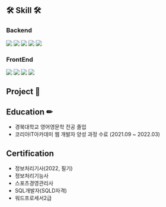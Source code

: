## 🛠 Skill 🛠 

### Backend
<img src="https://img.shields.io/badge/JAVA-007396?style=for-the-badge&logo=java&logoColor=white"> <img src="https://img.shields.io/badge/Spring-6DB33F?style=for-the-badge&logo=Spring&logoColor=white"> 
<img src="https://img.shields.io/badge/Spring Boot-6DB33F?style=for-the-badge&logo=SpringBoot&logoColor=white">
<img src="https://img.shields.io/badge/mybatis-4479A1?style=for-the-badge&logo=mybatis&logoColor=white">
<img src="https://img.shields.io/badge/mariaDB-003545?style=for-the-badge&logo=mariaDB&logoColor=white">

### FrontEnd
<img src="https://img.shields.io/badge/javascript-F7DF1E?style=for-the-badge&logo=javascript&logoColor=black"> <img src="https://img.shields.io/badge/html-E34F26?style=for-the-badge&logo=html5&logoColor=white">
<img src="https://img.shields.io/badge/css-1572B6?style=for-the-badge&logo=css3&logoColor=white">
<img src="https://img.shields.io/badge/React-005F0F?style=for-the-badge&logo=React&logoColor=white">

## Project 📒 


## Education ✏
- 경북대학교 영어영문학 전공 졸업
- 코리아IT아카데미 웹 개발자 양성 과정 수료 (2021.09 ~ 2022.03)

## Certification
- 정보처리기사(2022, 필기)
- 정보처리기능사
- 스포츠경영관리사
- SQL개발자(SQLD자격)
- 워드프로세서2급
